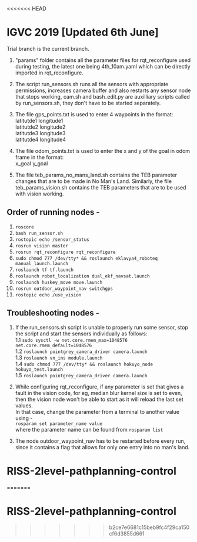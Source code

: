 <<<<<<< HEAD
# IGVC 2019 [Updated 6th June]

Trial branch is the current branch.

1.  "params" folder contains all the parameter files for rqt_reconfigure used during testing, the latest one being 4th_10am.yaml which can be directly imported in rqt_reconfigure. 

2.  The script run_sensors.sh runs all the sensors with appropriate permissions, increases camera buffer and also restarts any sensor node that stops working, cam.sh and bash_edit.py are auxilliary scripts called by run_sensors.sh, they don't have to be started separately.

3.  The file gps_points.txt is used to enter 4 waypoints in the format:  
latitutde1 longitude1  
latitutde2 longitude2  
latitutde3 longitude3  
latitutde4 longitude4  

4.  The file odom_points.txt is used to enter the x and y of the goal in odom frame in the format:  
x_goal y_goal

5.  The file teb_params_no_mans_land.sh contains the TEB parameter changes that are to be made in No Man's Land. Similarly, the file teb_params_vision.sh contains the TEB parameters that are to be used with vision working.


## Order of running nodes - 

1.  ```roscore```
2.  ```bash run_sensor.sh```
3.  ```rostopic echo /sensor_status```
4.  ```rosrun vision master```
5.  ```rosrun rqt_reconfigure rqt_reconfigure```
6.  ```sudo chmod 777 /dev/tty* && roslaunch eklavya4_roboteq manual_launch.launch```
7.  ```roslaunch tf tf.launch```
8.  ```roslaunch robot_localization dual_ekf_navsat.launch```
9.  ```roslaunch huskey_move move.launch```
10.  ```rosrun outdoor_waypoint_nav switchgps```
11.  ```rostopic echo /use_vision```

## Troubleshooting nodes - 

1.  If the run_sensors.sh script is unable to properly run some sensor, stop the script and start the sensors individually as follows:  
  1.1  ```sudo sysctl -w net.core.rmem_max=1048576 net.core.rmem_default=1048576```  
  1.2  ```roslaunch pointgrey_camera_driver camera.launch```  
  1.3  ```roslaunch vn_ins module.launch```  
  1.4  ```sudo chmod 777 /dev/tty* && roslaunch hokuyo_node hokuyo_test.launch```  
  1.5   ```roslaunch pointgrey_camera_driver camera.launch```  
  
2.  While configuring rqt_reconfigure, if any parameter is set that gives a fault in the vision code, for eg, median blur kernel size is set to even, then the vision node won't be able to start as it will reload the last set values.  
In that case, change the parameter from a terminal to another value using -  
  ```rosparam set parameter_name value```  
where the parameter name can be found from ```rosparam list```

3.  The node outdoor_waypoint_nav has to be restarted before every run, since it contains a flag that allows for only one entry into no man's land.
# RISS-2level-pathplanning-control
=======
# RISS-2level-pathplanning-control
>>>>>>> b2ce7e6681c15beb9fc4f29ca150cf6d3855d661

